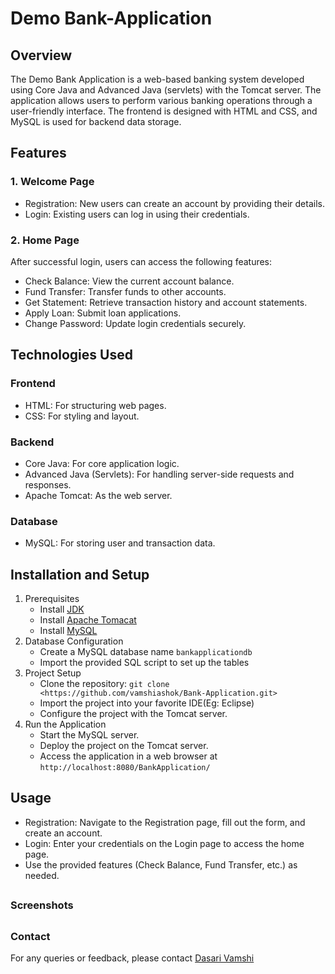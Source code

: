# Demo Bank-Application

## Overview
The Demo Bank Application is a web-based banking system developed using Core Java and Advanced Java (servlets) with the Tomcat server. The application allows users to perform various banking operations through a user-friendly interface. The frontend is designed with HTML and CSS, and MySQL is used for backend data storage.
##
## Features
### 1. Welcome Page
* Registration: New users can create an account by providing their details.
* Login: Existing users can log in using their credentials.
### 2. Home Page
After successful login, users can access the following features:
* Check Balance: View the current account balance.
* Fund Transfer: Transfer funds to other accounts.
* Get Statement: Retrieve transaction history and account statements.
* Apply Loan: Submit loan applications.
* Change Password: Update login credentials securely.
##
## Technologies Used
### Frontend
* HTML: For structuring web pages.
* CSS: For styling and layout.
### Backend
* Core Java: For core application logic.
* Advanced Java (Servlets): For handling server-side requests and responses.
* Apache Tomcat: As the web server.
### Database
* MySQL: For storing user and transaction data.
##
## Installation and Setup
1. Prerequisites
   * Install [JDK](https://www.oracle.com/java/technologies/downloads/?er=221886)
   * Install [Apache Tomacat](https://tomcat.apache.org/download-90.cgi)
   * Install [MySQL](https://dev.mysql.com/downloads/installer/)
2. Database Configuration
   * Create a MySQL database name ``` bankapplicationdb ```
   * Import the provided SQL script to set up the tables
3. Project Setup
   * Clone the repository: ``` git clone <https://github.com/vamshiashok/Bank-Application.git> ```
   * Import the project into your favorite IDE(Eg: Eclipse)
   * Configure the project with the Tomcat server.
4. Run the Application
   * Start the MySQL server.
   * Deploy the project on the Tomcat server.
   * Access the application in a web browser at ``` http://localhost:8080/BankApplication/ ```
##
## Usage
* Registration: Navigate to the Registration page, fill out the form, and create an account.
* Login: Enter your credentials on the Login page to access the home page.
* Use the provided features (Check Balance, Fund Transfer, etc.) as needed.
##
### Screenshots
##
### Contact
For any queries or feedback, please contact [Dasari Vamshi](mailto:vamshiashok963@gmail.com)

